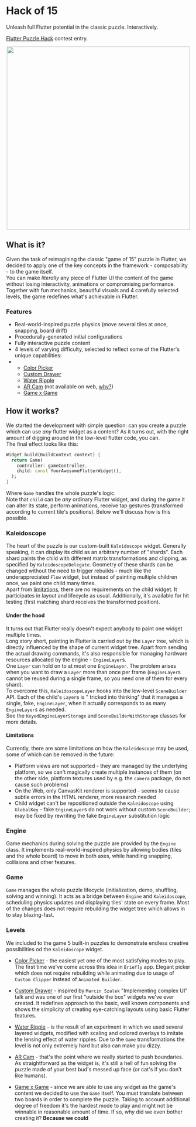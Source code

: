 # Hack of 15

Unleash full Flutter potential in the classic puzzle. Interactively.

[Flutter Puzzle Hack](https://flutterhack.devpost.com) contest entry.

<center>
<img src="video.gif" height="500px"/>
</center>

## What is it?

Given the task of reimagining the classic "game of 15" puzzle in Flutter, we decided to apply one of the key concepts in
the framework - composability - to the game itself.  
You can make *literally* any piece of Flutter UI the content of the game without losing interactivity, animations or
compromising performance. Together with fun mechanics, beautiful visuals and 4 carefully selected levels, the game
redefines what's achievable in Flutter.

### Features

- Real-world-inspired puzzle physics (move several tiles at once, snapping, board drift)
- Procedurally-generated initial configurations
- Fully interactive puzzle content
- 4 levels of varying difficulty, selected to reflect some of the Flutter's unique capabilities:
-   - [Color Picker](#ColorPicker)
    - [Custom Drawer](#CustomDrawer)
    - [Water Ripple](#WaterRipple)
    - [AR Cam](#ARCam) (not available on web, [why?](#Limitations))
    - [Game x Game](#GamexGame)

## How it works?

We started the development with simple question: can you create a puzzle which can use *any* flutter widget as a
content? As it turns out, with the right amount of digging around in the low-level flutter code, you can.  
The final effect looks like this:

```dart
Widget build(BuildContext context) {
  return Game(
    controller: gameController,
    child: const YourAwesomeFlutterWidget(),
  );
}
```

Where `Game` handles the whole puzzle's logic.  
Note that `child` can be *any* ordinary Flutter widget, and during the game it can alter its state, perform animations,
receive tap gestures (transformed according to current tile's positions). Below we'll discuss how is this possible.

### Kaleidoscope

The heart of the puzzle is our custom-built `Kaleidoscope` widget. Generally speaking, it can display its child as an
arbitrary number of "shards". Each shard paints the child with different matrix transformations and clipping, as
specified by `KaleidoscopeDelegate`. Geometry of these shards can be changed without the need to trigger rebuilds - much
like the underappreciated `Flow` widget, but instead of painting multiple children once, we paint one child many
times.  
Apart from [limitations](#Limitations), there are no requirements on the child widget. It participates in layout and
lifecycle as usual. Additionally, it's available for hit testing (first matching shard receives the transformed
position).

#### Under the hood

It turns out that Flutter really doesn't expect anybody to paint one widget multiple times.  
Long story short, painting in Flutter is carried out by the `Layer` tree, which is directly influenced by the shape of
current widget tree. Apart from sending the actual drawing commands, it's also responsible for managing hardware
resources allocated by the engine - `EngineLayer`s.  
One `Layer` can hold on to at most one `EngineLayer`. The problem arises when you want to draw a `Layer` more than once
per frame (`EngineLayer`s cannot be reused during a single frame, so you need one of them for every shard).  
To overcome this, `KaleidoscopeLayer` hooks into the low-level `SceneBuilder` API. Each of the child's `Layer`s is "
tricked into thinking" that it manages a single, fake, `EngineLayer`, when it actually corresponds to as
many `EngineLayer`s as needed.  
See the `KeyedEngineLayerStorage` and `SceneBuilderWithStorage` classes for more details.

#### Limitations

Currently, there are some limitations on how the `Kaleidoscope` may be used, some of which can be removed in the future:

- Platform views are not supported - they are managed by the underlying platform, so we can't magically create multiple
  instances of them (on the other side, platform textures used by e.g. the `camera` package, do not cause such problems)
- On the Web, only CanvasKit renderer is supported - seems to cause subtle errors in the HTML renderer, more research
  needed
- Child widget can't be repositioned outside the `Kaleidoscope` using `GlobalKey` - fake `EngineLayer`s do not work
  without custom `SceneBuilder`; may be fixed by rewriting the fake `EngineLayer` substitution logic

### Engine

Game mechanics during solving the puzzle are provided by the `Engine` class. It implements real-world-inspired physics
by allowing bodies (tiles and the whole board) to move in both axes, while handling snapping, collisions and other
features.

### Game

`Game` manages the whole puzzle lifecycle (initialization, demo, shuffling, solving and winning). It acts as a bridge
between `Engine` and `Kaleidoscope`, scheduling physics updates and displaying tiles' state on every frame. Most of the
changes does not require rebuilding the widget tree which allows in to stay blazing-fast.

### Levels

We included to the game 5 built-in puzzles to demonstrate endless creative possibilities od the `Kaleidoscope`
widget.

- [Color Picker](#ColorPicker) - the easiest yet one of the most satisfying modes to play. The first time we've come across this idea
  in `Briefly` app. Elegant picker which does not require rebuilding while animating due to usage of `Custom Clipper`
  instead of `Animated Builder`.


- [Custom Drawer](#CustomDrawer) - inspired by `Marcin Szalek` "Implementing complex UI" talk and was one of our first "outside the
  box" widgets we've ever created. It redefines approach to the basic, well known components and shows the simplicity of
  creating eye-catching layouts using basic Flutter features.


- [Water Ripple](#WaterRipple) - is the result of an experiment in which we used several layered widgets, modified with scaling and
  colored overlays to imitate the lensing effect of water ripples. Due to the `Game` transformations the level is not
  only extremely hard but also can make you dizzy.


- [AR Cam](#ARCam) - that's the point where we really started to push boundaries. As straightforward as the widget is, it's
  still a hell of fun solving the puzzle made of your best bud's messed up face (or cat's if you don't like humans).


- [Game x Game](#GamexGame) - since we are able to use any widget as the game's content we decided to use the `Game` itself. You
  must translate between two boards in order to complete the puzzle. Taking to account additional degree of freedom it's
  the hardest mode to play and might not be winnable in reasonable amount of time. If so, why did we even bother
  creating it?  **Because we could**  

  